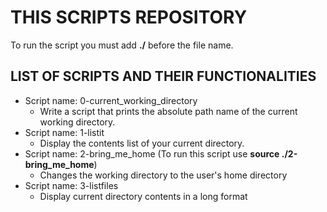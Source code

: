 # THIS SCRIPTS REPOSITORY
To run the script you must add **./** before the file name.

## LIST OF SCRIPTS AND THEIR FUNCTIONALITIES

* Script name: 0-current_working_directory
	- Write a script that prints the absolute path name of the current working directory.
* Script name: 1-listit
	- Display the contents list of your current directory.
* Script name: 2-bring_me_home (To run this script use **source ./2-bring_me_home**)
	- Changes the working directory to the user's home directory
* Script name: 3-listfiles 
	- Display current directory contents in a long format

